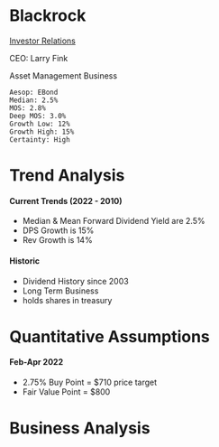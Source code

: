 # Blackrock
[Investor Relations](https://ir.blackrock.com/home/default.aspx)

CEO: Larry Fink

Asset Management Business 

```
Aesop: EBond
Median: 2.5%
MOS: 2.8%
Deep MOS: 3.0%
Growth Low: 12%
Growth High: 15%
Certainty: High
```


# Trend Analysis
#### Current Trends (2022 - 2010)
- Median & Mean Forward Dividend Yield are 2.5%
- DPS Growth is 15%
- Rev Growth is 14%

#### Historic 
- Dividend History since 2003
- Long Term Business
- holds shares in treasury


# Quantitative Assumptions 
#### Feb-Apr 2022
- 2.75% Buy Point = $710 price target 
- Fair Value Point = $800


# Business Analysis
